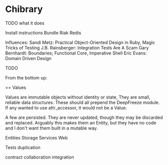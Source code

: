Chibrary
========

TODO what it does

Install instructions
  Bundle
  Riak
  Redis

Influences:
  Sandi Metz: Practical Object-Oriented Design in Ruby, Magic Tricks of Testing
  J.B. Rainsberger: Integration Tests Are A Scam
  Gary Bernhardt: Boundaries; Functional Core, Imperative Shell
  Eric Evans: Domain Driven Design

TODO

From the bottom up:

== Values

Values are immutable objects without identity or state, They are small,
reliable data structures. These should all prepend the DeepFreeze module.
If any wanted to use attr_accessor, it would not be a Value.

A few are persisted. They are never updated, though they may be discarded and
replaced. Arguably this makes them an Entity, but they have no code and I
don't want them built in a mutable way.

Entities
Storage
Services
Web

Tests
  duplication

  contract
  collaboration
  integration
